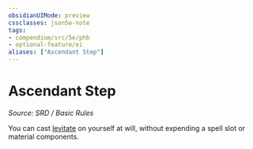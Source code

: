 ```yaml
---
obsidianUIMode: preview
cssclasses: json5e-note
tags:
- compendium/src/5e/phb
- optional-feature/ei
aliases: ["Ascendant Step"]
---
```

# Ascendant Step
*Source: SRD / Basic Rules* 

You can cast [levitate](levitate.md) on yourself at will, without expending a spell slot or material components.